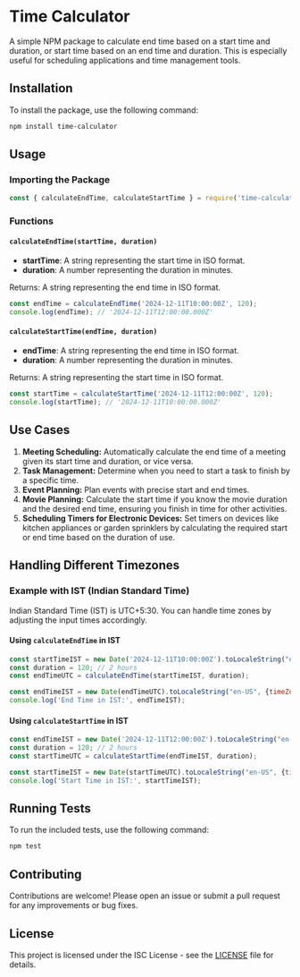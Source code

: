 # Time Calculator

A simple NPM package to calculate end time based on a start time and duration, or start time based on an end time and duration. This is especially useful for scheduling applications and time management tools.

## Installation

To install the package, use the following command:

```sh
npm install time-calculator
```

## Usage

### Importing the Package

```js
const { calculateEndTime, calculateStartTime } = require('time-calculator');
```

### Functions

#### `calculateEndTime(startTime, duration)`

- **startTime**: A string representing the start time in ISO format.
- **duration**: A number representing the duration in minutes.

Returns: A string representing the end time in ISO format.

```js
const endTime = calculateEndTime('2024-12-11T10:00:00Z', 120);
console.log(endTime); // '2024-12-11T12:00:00.000Z'
```

#### `calculateStartTime(endTime, duration)`

- **endTime**: A string representing the end time in ISO format.
- **duration**: A number representing the duration in minutes.

Returns: A string representing the start time in ISO format.

```js
const startTime = calculateStartTime('2024-12-11T12:00:00Z', 120);
console.log(startTime); // '2024-12-11T10:00:00.000Z'
```

## Use Cases

1. **Meeting Scheduling:** Automatically calculate the end time of a meeting given its start time and duration, or vice versa.
2. **Task Management:** Determine when you need to start a task to finish by a specific time.
3. **Event Planning:** Plan events with precise start and end times.
4. **Movie Planning:** Calculate the start time if you know the movie duration and the desired end time, ensuring you finish in time for other activities.
5. **Scheduling Timers for Electronic Devices:** Set timers on devices like kitchen appliances or garden sprinklers by calculating the required start or end time based on the duration of use.
## Handling Different Timezones

### Example with IST (Indian Standard Time)

Indian Standard Time (IST) is UTC+5:30. You can handle time zones by adjusting the input times accordingly.

#### Using `calculateEndTime` in IST

```js
const startTimeIST = new Date('2024-12-11T10:00:00Z').toLocaleString("en-US", {timeZone: "Asia/Kolkata"});
const duration = 120; // 2 hours
const endTimeUTC = calculateEndTime(startTimeIST, duration);

const endTimeIST = new Date(endTimeUTC).toLocaleString("en-US", {timeZone: "Asia/Kolkata"});
console.log('End Time in IST:', endTimeIST);
```

#### Using `calculateStartTime` in IST

```js
const endTimeIST = new Date('2024-12-11T12:00:00Z').toLocaleString("en-US", {timeZone: "Asia/Kolkata"});
const duration = 120; // 2 hours
const startTimeUTC = calculateStartTime(endTimeIST, duration);

const startTimeIST = new Date(startTimeUTC).toLocaleString("en-US", {timeZone: "Asia/Kolkata"});
console.log('Start Time in IST:', startTimeIST);
```

## Running Tests

To run the included tests, use the following command:

```sh
npm test
```

## Contributing

Contributions are welcome! Please open an issue or submit a pull request for any improvements or bug fixes.

## License

This project is licensed under the ISC License - see the [LICENSE](LICENSE) file for details.